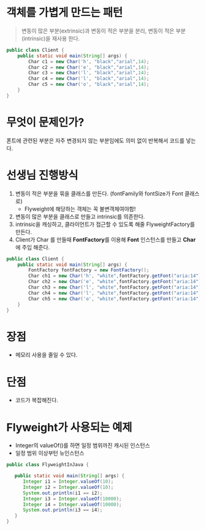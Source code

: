 # 객체를 가볍게 만드는 패턴
> 변동이 많은 부분(extrinsic)과 변동이 적은 부분을 분리, 변동이 적은 부분(intrinsic)을 재사용 한다.


```java
public class Client {
    public static void main(String[] args) {
        Char c1 = new Char('h', "black","arial",14);
        Char c2 = new Char('e', "black","arial",14);
        Char c3 = new Char('l', "black","arial",14);
        Char c4 = new Char('l', "black","arial",14);
        Char c5 = new Char('o', "black","arial",14);
    }
}
```

# 무엇이 문제인가?
폰트에 관련된 부분은 자주 변경되지 않는 부분임에도 의미 없이 반복해서 코드를 넣는다.

# 선생님 진행방식
1. 변동이 적은 부분을 묶을 클래스를 만든다. (fontFamily와 fontSize가 Font 클래스로)
    - Flyweight에 해당하는 객체는 꼭 불변객체여야함!
2. 변동이 많은 부분을 클래스로 만들고 intrinsic를 의존한다.
3. intrinsic을 캐싱하고, 클라이언트가 접근할 수 있도록 해줄 FlyweightFactory를 만든다.
4. Client가 Char 를 만들때 **FontFactory**를 이용해 **Font** 인스턴스를 만들고 **Char**에 주입 해준다.

```java
public class Client {
    public static void main(String[] args) {
        FontFactory fontFactory = new FontFactory();
        Char ch1 = new Char('h', "white",fontFactory.getFont("aria:14"));
        Char ch2 = new Char('e', "white",fontFactory.getFont("aria:14"));
        Char ch3 = new Char('l', "white",fontFactory.getFont("aria:14"));
        Char ch4 = new Char('l', "white",fontFactory.getFont("aria:14"));
        Char ch5 = new Char('o', "white",fontFactory.getFont("aria:14"));
    }
}
```

# 장점
- 메모리 사용을 줄일 수 있다.

# 단점
- 코드가 복잡해진다.

# Flyweight가 사용되는 예제

- Integer의 valueOf()를 하면 일정 범위까진 캐시된 인스턴스
- 일정 범위 이상부턴 뉴인스턴스

```java
public class FlyweightInJava {

   public static void main(String[] args) {
      Integer i1 = Integer.valueOf(10);
      Integer i2 = Integer.valueOf(10);
      System.out.println(i1 == i2);
      Integer i3 = Integer.valueOf(10000);
      Integer i4 = Integer.valueOf(10000);
      System.out.println(i3 == i4);
   }
}
```


